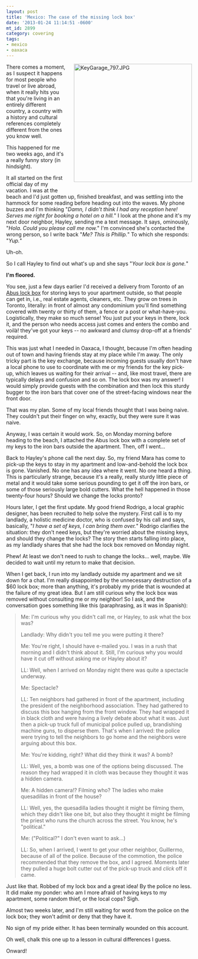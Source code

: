 ```yaml
---
layout: post
title: 'Mexico: The case of the missing lock box'
date: '2013-01-24 11:14:51 -0600'
mt_id: 2899
category: covering
tags:
- mexico
- oaxaca
---
```

<img alt="KeyGarage_797.JPG" src="http://www.phillipadsmith.com/files/KeyGarage_797.JPG" width="320" height="320" class="mt-image-right" style="float: right; margin: 0 0 20px 20px;" />

There comes a moment, as I suspect it happens for most people who travel or live abroad, when it really hits you that you're living in an entirely different country, a country with a history and cultural references completely different from the ones you know well.

This happened for me two weeks ago, and it's a really funny story (in hindsight). 

It all started on the first official day of my vacation. I was at the beach and I'd just gotten up, finished breakfast, and was settling into the hammock for some reading before heading out into the waves. My phone buzzes and I'm thinking "_Damn, I didn't think I had any reception here! Serves me right for booking a hotel on a hill._" I look at the phone and it's my next door neighbor, Hayley, sending me a text message. It says, ominously, "_Hola. Could you please call me now._" I'm convinced she's contacted the wrong person, so I write back "_Me? This is Phillip._" To which she responds: "_Yup._"

Uh-oh.

So I call Hayley to find out what's up and she says "_Your lock box is gone._" 

**I'm floored.**

You see, just a few days earlier I'd received a delivery from Toronto of an [Abus lock box](http://www.taylorsecurity.com/Padlocks-AbusPadlocks-Abus797SeriesPadlock.aspx?DepartmentId=1761) for storing keys to your apartment outside, so that people can get in, i.e., real estate agents, cleaners, etc. They grow on trees in Toronto, literally: in front of almost any condominium you'll find something covered with twenty or thirty of them, a fence or a post or what-have-you. Logistically, they make so much sense! You just put your keys in there, lock it, and the person who needs access just comes and enters the combo and voilà! they've got your keys -- no awkward and clumsy drop-off at a friends' required. 

This was just what I needed in Oaxaca, I thought, because I'm often heading out of town and having friends stay at my place while I'm away. The only tricky part is the key exchange, because incoming guests usually don't have a local phone to use to coordinate with me or my friends for the key pick-up, which leaves us waiting for their arrival -- and, like most travel, there are typically delays and confusion and so on. The lock box was my answer! I would simply provide guests with the combination and then lock this sturdy bugger to the iron bars that cover one of the street-facing windows near the front door. 

That was my plan. Some of my local friends thought that I was being naive. They couldn't put their finger on why, exactly, but they were sure it was naive. 

Anyway, I was certain it would work. So, on Monday morning before heading to the beach, I attached the Abus lock box with a complete set of my keys to the iron bars outside the apartment. Then, off I went...

Back to Hayley's phone call the next day. So, my friend Mara has come to pick-up the keys to stay in my apartment and low-and-behold the lock box is gone. Vanished. No one has any idea where it went. No one heard a thing. This is particularly strange, because it's a really, really sturdy little piece of metal and it would take some serious pounding to get it off the iron bars, or some of those seriously large bold cutters. What the hell happened in those twenty-four hours? Should we change the locks pronto? 

Hours later, I get the first update. My good friend Rodrigo, a local graphic designer, has been recruited to help solve the mystery. First call is to my landlady, a holistic medicine doctor, who is confused by his call and says, basically, "_I have a set of keys, I can bring them over._" Rodrigo clarifies the situation: they don't need keys, but they're worried about the missing keys, and should they change the locks? The story then starts falling into place, as my landlady shares that she had the lock box removed on Monday night. 

Phew! At least we don't need to rush to change the locks... well, maybe. We decided to wait until my return to make that decision. 

When I get back, I run into my landlady outside my apartment and we sit down for a chat. I'm really disappointed by the unnecessary destruction of a $60 lock box; more than anything, it's probably my pride that is wounded at the failure of my great idea. But I am still curious why the lock box was removed without consulting me or my neighbor! So I ask, and the conversation goes something like this (paraphrasing, as it was in Spanish):

> Me: I'm curious why you didn't call me, or Hayley, to ask what the box was?
> 
> Landlady: Why didn't you tell me you were putting it there?
> 
> Me: You're right, I should have e-mailed you. I was in a rush that morning and I didn't think about it. Still, I'm curious why you would have it cut off without asking me or Hayley about it?
> 
> LL: Well, when I arrived on Monday night there was quite a spectacle underway.
> 
> Me: Spectacle?
> 
> LL: Ten neighbors had gathered in front of the apartment, including the president of the neighborhood association. They had gathered to discuss this box hanging from the front window. They had wrapped it in black cloth and were having a lively debate about what it was. Just then a pick-up truck full of municipal police pulled up, brandishing machine guns, to disperse them. That's when I arrived: the police were trying to tell the neighbors to go home and the neighbors were arguing about this box.
> 
> Me: You're kidding, right? What did they think it was? A bomb? 
> 
> LL: Well, yes, a bomb was one of the options being discussed. The reason they had wrapped it in cloth was because they thought it was a hidden camera.
> 
> Me: A hidden camera!? Filming who? The ladies who make quesadillas in front of the house?
> 
> LL: Well, yes, the quesadilla ladies thought it might be filming them, which they didn't like one bit, but also they thought it might be filming the priest who runs the church across the street. You know, he's "political."
> 
> Me: ("Political?" I don't even want to ask...)
> 
> LL: So, when I arrived, I went to get your other neighbor, Guillermo, because of all of the police. Because of the commotion, the police recommended that they remove the box, and I agreed. Moments later they pulled a huge bolt cutter out of the pick-up truck and *click* off it came. 


Just like that. Robbed of my lock box and a great idea! By the police no less. It did make my ponder: who am I more afraid of having keys to my apartment, some random thief, or the local cops? Sigh.

Almost two weeks later, and I'm still waiting for word from the police on the lock box; they won't admit or deny that they have it.

No sign of my pride either. It has been terminally wounded on this account. 

Oh well, chalk this one up to a lesson in cultural differences I guess.

Onward!
